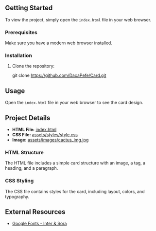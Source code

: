 
## Getting Started

To view the project, simply open the `index.html` file in your web browser.

### Prerequisites

Make sure you have a modern web browser installed.

### Installation

1. Clone the repository:

    git clone https://github.com/DacaPefe/Card.git
    
## Usage

Open the `index.html` file in your web browser to see the card design.

## Project Details

- **HTML File:** [index.html](index.html)
- **CSS File:** [assets/styles/style.css](assets/styles/style.css)
- **Image:** [assets/images/cactus_img.jpg](assets/images/cactus_img.jpg)

### HTML Structure

The HTML file includes a simple card structure with an image, a tag, a heading, and a paragraph.

### CSS Styling

The CSS file contains styles for the card, including layout, colors, and typography.

## External Resources

- [Google Fonts - Inter & Sora](https://fonts.googleapis.com/css2?family=Inter:ital,opsz,wght@0,14..32,100..900;1,14..32,100..900&family=Sora:wght@100..800&display=swap)
